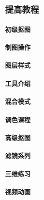 # 提高教程

## 初级抠图



## 制图操作



## 图层样式



## 工具介绍



## 混合模式



## 调色课程



## 高级抠图



## 滤镜系列



## 三维练习



## 视频动画



